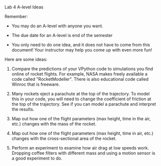Lab 4 A-level Ideas

Remember:

-   You may do an A-level with anyone you want.

-   The due date for an A-level is end of the semester

-   You only need to do one idea, and it does not have to come from this
    document! Your instructor may help you come up with even more fun!

Here are some ideas:

1)  Compare the predictions of your VPython code to simulations you find
    online of rocket flights. For example, NASA makes freely available a
    code called "RocketModeller". There is also educational code called
    Winroc that is freeware.

2)  Many rockets eject a parachute at the top of the trajectory. To
    model this in your code, you will need to change the coefficient of
    friction at the top of the trajectory. See if you can model a
    parachute and interpret the results.

3)  Map out how one of the flight parameters (max height, time in the
    air, etc.) changes with the mass of the rocket.

4)  Map out how one of the flight parameters (max height, time in air,
    etc.) changes with the cross-sectional area of the rocket.

5)  Perform an experiment to examine how air drag at low speeds work.
    Dropping coffee filters with different mass and using a motion
    sensor is a good experiment to do.
